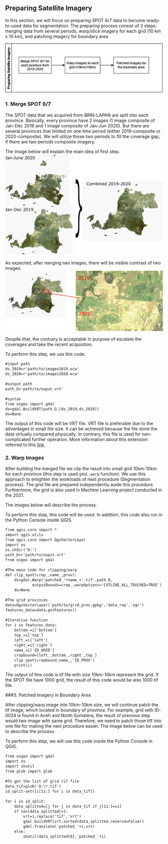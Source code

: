 ## Preparing Satellite Imagery

In this section, we will focus on preparing SPOT 6/7 data to become ready-to-used data for segmentation.  The preparing process consist of 3 steps: 
merging data from several periods, warp/slice imagery for each grid (10 km x 10 km), and patching imagery for boundary area

![](../sampleData/prepro_1.png)

### 1. Merge SPOT 6/7 
The SPOT data that we acquired from BRIN-LAPAN are split into each province. Basically, every province have 2 images (1 image composite of Jan-Dec 2019 and 1 image composite of Jan-Jun 2020). But there are several provinces that limited on one time period (either 2019-composite or 2020-composite).
We will utilize those two periods to fill the coverage gap, if there are two periods composite imagery.

The image below will explain the main idea of first step.
![](../sampleData/prepro_3.png)

As expected, after merging two images, there will be visible contrast of two images. 
![](../sampleData/Prepro_4.png)

Despite that, the contrary is acceptable in purpose of escalate the coverages and take the recent acquisition.

To perform this step, we use this code.
```commandline
#input path
ds_2019=r'path/to/images2019.ecw'
ds_2020=r'path/to/images2020.ecw'

#output path
path_D='path/to/ouput.vrt'

#syntax
from osgeo import gdal
ds=gdal.BuildVRT(path_D,[ds_2019,ds_2020])
ds=None
```
The output of this code will be VRT file. VRT file is preferable due to the advantages in small file size. It can be achieved because the file store the data virtually compared physically. In contrary, this file is used for non-complicated further operation. More information about this extension referred to this <a href='https://gdal.org/drivers/raster/vrt.html'>link</a>.

### 2. Warp Images
After building the merged file we clip the result into small grid 10km-10km for each province (this step is used ```gdal_warp``` function). We use this approach to enlighten the workloads of next procedure (Segmentation process). The grid file are prepared independently aside this procedure. Furthermore, the grid is also used in Machine Learning project conducted in the 2021.

The images below will describe the process.


To perform this step, this code will be used. In addition, this code also run in the Python Console inside QGIS.
```commandline
from qgis.core import *
import qgis.utils
from qgis.core import QgsVectorLayer
import os
os.chdir('D:')
path_D=r'path/to/ouput.vrt'
from osgeo import gdal

#The main code for clipping/warp
def clip_spot(crop_,name_,prov):
    ds=gdal.Warp('patched_'+name_+'.tif',path_D,
            outputBounds=crop_,warpOptions='CUTLINE_ALL_TOUCHED=TRUE')
    ds=None

#The grid provinces
data=QgsVectorLayer('path/to/grid_prov.gpkg','data_rep','ogr')
features_data=data.getFeatures()

#Iterative function
for i in features_data:
    bottom_=i['bottom']
    top_=i['top']
    left_=i['left']
    right_=i['right']
    nama_=i['ID_GRID']
    cropbound=[left_,bottom_,right_,top_]
    clip_spot(cropbound,nama_,'ID_PROV')
    print(i)
```
The output of this code is tif file with size 10km-10km represent the grid. If the SPOT file have 1000 grid, the result of this code would be also 1000 tif file.

###3. Patched Imagery in Boundary Area

After clipping/warp image into 10km-10km size, we will continue patch the tif image, which located in boundary of province. For example, grid with ID-0024 is found in Aceh and North Sumatera, the result of previous step would two image with same grid. Therefore, we need to patch those tiff into one file for making the next procedure easier.
The image below can be used to describe the process.

To perform this step, we will use this code inside the Python Console in QGIS.
```commandline
from osgeo import gdal
import os
import shutil
from glob import glob

#To get the list of grid tif file
data_tif=glob('D:\*.tif')
id_split-set([i[11:] for i in data_tif])

for i in id_split:
    data_splitted=[j for j in data_tif if j[11:]==i]
    if len(data_splitted)>1:
        vrt=i.replace('tif','vrt')
        gdal.buildVRT(vrt,sorted(data_splitted,reverse=False))
        gdal.Translate('patched_'+i,vrt)
    else:
        shutil(data_splitted[0],'patched_'+i)
```